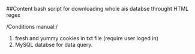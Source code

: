 ##Content
bash script for downloading whole ais databse throught HTML regex

/Conditions manual:/
1) fresh and yummy cookies in txt file (require user loged in)
2) MySQL databse for data query.
